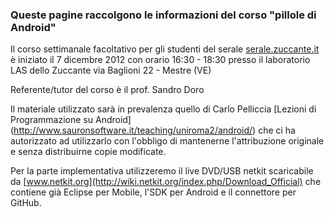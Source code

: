 ### Queste pagine raccolgono le informazioni del corso "pillole di Android"

Il corso settimanale facoltativo per gli studenti del serale
[serale.zuccante.it](http://serale.zuccante.it)
è iniziato il 7 dicembre 2012 con orario
16:30 - 18:30 presso il laboratorio LAS dello
Zuccante via Baglioni 22 - Mestre (VE)

Referente/tutor del corso è il prof. Sandro Doro

Il materiale utilizzato sarà in prevalenza quello di Carlo Pelliccia
[Lezioni di Programmazione su Android]
(http://www.sauronsoftware.it/teaching/uniroma2/android/)
che ci ha autorizzato ad utilizzarlo con l'obbligo di mantenerne
l'attribuzione originale e senza distribuirne copie modificate.

Per la parte implementativa utilizzeremo il live DVD/USB netkit scaricabile da
[www.netkit.org](http://wiki.netkit.org/index.php/Download_Official)
che contiene già Eclipse per Mobile, l'SDK per Android
e il connettore per GitHub.


